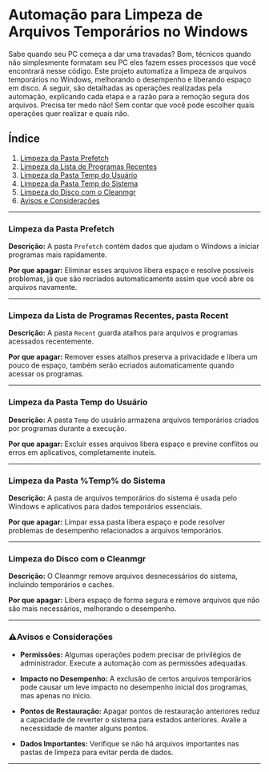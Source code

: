 # Automação para Limpeza de Arquivos Temporários no Windows

Sabe quando seu PC começa a dar uma travadas? Bom, técnicos quando não simplesmente formatam seu PC eles fazem esses processos que você encontrará nesse código. Este projeto automatiza a limpeza de arquivos temporários no Windows, melhorando o desempenho e liberando espaço em disco. A seguir, são detalhadas as operações realizadas pela automação, explicando cada etapa e a razão para a remoção segura dos arquivos. Precisa ter medo não! Sem contar que você pode escolher quais operações quer realizar e quais não. 

## Índice

1. [Limpeza da Pasta Prefetch](#limpeza-da-pasta-prefetch)
2. [Limpeza da Lista de Programas Recentes](#limpeza-da-lista-de-programas-recentes)
3. [Limpeza da Pasta Temp do Usuário](#limpeza-da-pasta-temp-do-usuário)
4. [Limpeza da Pasta Temp do Sistema](#limpeza-da-pasta-temp-do-sistema)
5. [Limpeza do Disco com o Cleanmgr](#limpeza-do-disco-com-o-cleanmgr)
6. [Avisos e Considerações](#avisos-e-considerações)

---

### Limpeza da Pasta Prefetch

**Descrição:**
A pasta `Prefetch` contém dados que ajudam o Windows a iniciar programas mais rapidamente.

**Por que apagar:**
Eliminar esses arquivos libera espaço e resolve possíveis problemas, já que são recriados automaticamente assim que você abre os arquivos navamente. 

---

### Limpeza da Lista de Programas Recentes, pasta Recent

**Descrição:**
A pasta `Recent` guarda atalhos para arquivos e programas acessados recentemente.

**Por que apagar:**
Remover esses atalhos preserva a privacidade e libera um pouco de espaço, também serão ecriados automaticamente quando acessar os programas.

---

### Limpeza da Pasta Temp do Usuário

**Descrição:**
A pasta `Temp` do usuário armazena arquivos temporários criados por programas durante a execução.

**Por que apagar:**
Excluir esses arquivos libera espaço e previne conflitos ou erros em aplicativos, completamente inuteis.

---

### Limpeza da Pasta %Temp% do Sistema

**Descrição:**
A pasta de arquivos temporários do sistema é usada pelo Windows e aplicativos para dados temporários essenciais.

**Por que apagar:**
Limpar essa pasta libera espaço e pode resolver problemas de desempenho relacionados a arquivos temporários.

---

### Limpeza do Disco com o Cleanmgr

**Descrição:**
O Cleanmgr remove arquivos desnecessários do sistema, incluindo temporários e caches.

**Por que apagar:**
Libera espaço de forma segura e remove arquivos que não são mais necessários, melhorando o desempenho.

---

### ⚠️Avisos e Considerações

- **Permissões:** Algumas operações podem precisar de privilégios de administrador. Execute a automação com as permissões adequadas.
  
- **Impacto no Desempenho:** A exclusão de certos arquivos temporários pode causar um leve impacto no desempenho inicial dos programas, mas apenas no inicio.
  
- **Pontos de Restauração:** Apagar pontos de restauração anteriores reduz a capacidade de reverter o sistema para estados anteriores. Avalie a necessidade de manter alguns pontos.
  
- **Dados Importantes:** Verifique se não há arquivos importantes nas pastas de limpeza para evitar perda de dados.
  
---

